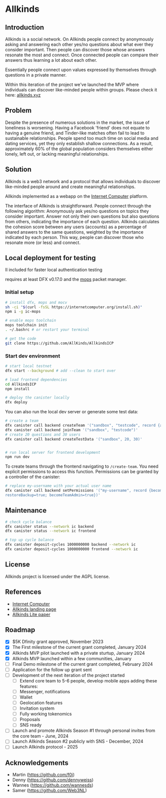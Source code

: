 # Allkinds

## Introduction
Allkinds is a social network.
On Allkinds people connect by anonymously asking and answering each other yes/no questions about what ever they consider important. Then people can discover those whose answers resonate the most and connect. Once connected people can compare their answers thus learning a lot about each other.

Essentially people connect upon values expressed by themselves through questions in a private manner.

Within this iteration of the project we've launched the MVP where individuals can discover like-minded people within groups. Please check it here: [allkinds.xyz](https://allkinds.xyz)



## Problem

Despite the presence of numerous solutions in the market, the issue of loneliness is worsening. Having a Facebook 'friend' does not equate to having a genuine friend, and Tinder-like matches often fail to lead to sustainable relationships.
People spend too much time on social media and dating services, yet they only establish shallow connections. As a result, approximately 60% of the global population considers themselves either lonely, left out, or lacking meaningful relationships.

## Solution

Allkinds is a web3 network and a protocol that allows individuals to discover like-minded people around and create meaningful relationships.

Allkinds implemented as a webapp on the [Internet Computer](https://internetcomputer.org) platform.

The interface of Allkinds is straightforward. People connect through the following algorithm:
Anonymously ask yes/no questions on topics they consider important.
Answer not only their own questions but also questions from others, indicating the importance of each question.
Allkinds calculates the cohesion score between any users (accounts) as a percentage of shared answers to the same questions, weighted by the importance indicated by each person.
This way, people can discover those who resonate more (or less) and connect.

## Local deployment for testing

II included for faster local authentication testing

requires at least DFX v0.17.0 and the [mops](https://mops.one/docs/install) packet manager.

### Initial setup

```bash
# install dfx, mops and mocv
sh -ci "$(curl -fsSL https://internetcomputer.org/install.sh)"
npm i -g ic-mops

# enable mops toolchain
mops toolchain init
. ~/.bashrc # or restart your terminal

# get the code
git clone https://github.com/AllKinds/AllkindsICP
```

### Start dev environment

```bash
# start local testnet
dfx start --background # add --clean to start over

# load frontend dependencies
cd AllkindsICP
npm install

# deploy the canister locally
dfx deploy
```

You can also run the local dev server or generate some test data:

```bash
# create a team
dfx canister call backend createTeam '("sandbox", "testcode", record {about="Temporary test data"; logo=vec {}; name="Test data"; listed=false})'
dfx canister call backend joinTeam '("sandbox", "testcode")'
# create 20 questions and 30 users
dfx canister call backend createTestData '("sandbox", 20, 30)'


# run local server for frontend development
npm run dev
```

To create teams through the frontend navigating to `/create-team`.
You need explicit permissions to access this function.
Permissions can be granted by a controller of the canister:

```bash
# replace my-username with your actual user name
dfx canister call backend setPermissions '("my-username", record {becomeTeamMember=true; createTeam=true; createBackup=true; listAllTeams=true; suspendUser=true; editUser=true; 
restoreBackup=true; becomeTeamAdmin=true})'
```

## Maintenance

```bash
# check cycle balance
dfx canister status --network ic backend
dfx canister status --network ic frontend

# top up cycle balance
dfx canister deposit-cycles 1000000000 backend --network ic
dfx canister deposit-cycles 1000000000 frontend --network ic
```

## License

Allkinds project is licensed under the AGPL license.

## References

- [Internet Computer](https://internetcomputer.org)
- [Allkinds landing page](https://allkinds.xyz)
- [Allkinds Lite paper](https://allkinds.xyz/Allkinds_litepaper.pdf)

## Roadmap
- [x] $5K Dfinity grant approved, November 2023
- [x] The First milestone of the current grant completed, January 2024
- [x] Allkinds MVP pilot launched with a private sturtup, January 2024
- [x] Allkinds MVP launched within a few communities, January
- [ ] Final Demo milestone of the current grant completed, February 2024
- [ ] Application for the follow up grant sent
- [ ] Development of the next iteration of the project started
  - [ ] Extend core team to 5-6 people, develop mobile apps adding these features:
  - [ ] Messenger, notifications
  - [ ] Wallet
  - [ ] Geolocation features
  - [ ] Invitation system
  - [ ] Fully working tokenomics
  - [ ] Proposals
  - [ ] SNS ready
- [ ] Launch and promote Allkinds Season #1 through personal invites from the core team - June, 2024
- [ ] Launch Allkinds Season #2 publicly with SNS - December, 2024
- [ ] Launch Allkinds protocol - 2025

## Acknowledgements

- Martin (<https://github.com/f0i>)
- Denny (<https://github.com/dennyweiss>)
- Wannes (<https://github.com/wannesds>)
- Samer (<https://github.com/Web3NL>)
